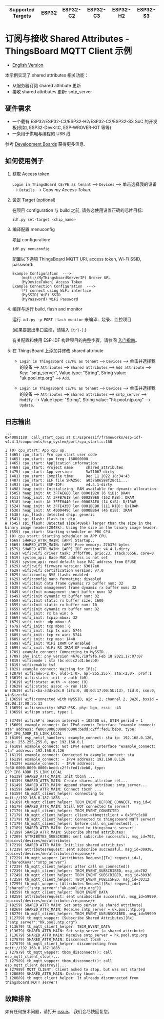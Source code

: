 | Supported Targets | ESP32 | ESP32-C2 | ESP32-C3 | ESP32-H2 | ESP32-S3 |
| ----------------- | ----- | -------- | -------- | -------- | -------- |

# 订阅与接收 Shared Attributes - ThingsBoard MQTT Client 示例

* [English Version](./README.md)

本示例实现了 shared attributes 相关功能：

* 从服务器订阅 shared attribute 更新
* 接收 shared attributes 更新: sntp_server

## 硬件需求

* 一个载有 ESP32/ESP32-C3/ESP32-H2/ESP32-C2/ESP32-S3 SoC 的开发板(例如, ESP32-DevKitC, ESP-WROVER-KIT 等等)
* 一条用于供电与编程的 USB 线

参考 [Development Boards](https://www.espressif.com/en/products/devkits) 获得更多信息.

## 如何使用例子

1. 获取 Access token

   `Login in ThingsBoard CE/PE as tenant` --> `Devices` --> 单击选择我的设备 --> `Details` --> Copy *my Access Token*.

2. 设定 Target (optional)

   在项目 configuration 与 build 之前, 请务必使用设置正确的芯片目标:

   ```bash
   idf.py set-target <chip_name>
   ```

3. 编译配置 menuconfig

   项目 configuration:

   ```bash
   idf.py menuconfig
   ```

   配置以下选项 ThingsBoard MQTT URI, access token, Wi-Fi SSID, password:

   ```menuconfig
   Example Configuration  --->
       (mqtt://MyThingsboardServerIP) Broker URL
       (MyDeviceToken) Access Token 
   Example Connection Configuration  --->
       [*] connect using WiFi interface
       (MySSID) WiFi SSID 
       (MyPassword) WiFi Password                  
   ```

4. 编译与运行 build, flash and monitor

   运行 `idf.py -p PORT flash monitor` 来编译、烧录、监控项目.

   (如果要退出串口监控，请输入 ``Ctrl-]``.)

   有关配置和使用 ESP-IDF 构建项目的完整步骤，请参阅 [入门指南](https://idf.espressif.com/)。

5. 在 ThingsBoard 上添加并修改 shared attribute

   * `Login in ThingsBoard CE/PE as tenant` --> `Devices` --> 单击并选择我的设备 --> `Attributes` --> `Shared attributes` --> `Add attribute` --> Key: "sntp_server", Value type: "String", String value: "uk.pool.ntp.org" --> `Add`.

   * `Login in ThingsBoard CE/PE as tenant` --> `Devices` --> 单击并选择我的设备 --> `Attributes` --> `Shared attributes` --> `sntp_server` --> `Modify` --> Value type: "String", String value: "hk.pool.ntp.org" --> `Update`.

## 日志输出

```none
...
0x40081188: call_start_cpu1 at C:/Espressif/frameworks/esp-idf-v4.4.1/components/esp_system/port/cpu_start.c:160

I (0) cpu_start: App cpu up.
I (465) cpu_start: Pro cpu start user code
I (465) cpu_start: cpu freq: 160000000
I (465) cpu_start: Application information:
I (469) cpu_start: Project name:     shared_attributes
I (475) cpu_start: App version:      5a71067-dirty
I (481) cpu_start: Compile time:     Dec 11 2022 18:34:43
I (487) cpu_start: ELF file SHA256:  a037a86588f28d11...
I (493) cpu_start: ESP-IDF:          v4.4.1-dirty
I (498) heap_init: Initializing. RAM available for dynamic allocation:
I (505) heap_init: At 3FFAE6E0 len 00001920 (6 KiB): DRAM
I (511) heap_init: At 3FFB7618 len 000289E8 (162 KiB): DRAM
I (518) heap_init: At 3FFE0440 len 00003AE0 (14 KiB): D/IRAM
I (524) heap_init: At 3FFE4350 len 0001BCB0 (111 KiB): D/IRAM
I (530) heap_init: At 4009449C len 0000BB64 (46 KiB): IRAM
I (538) spi_flash: detected chip: generic
I (541) spi_flash: flash io: dio
W (545) spi_flash: Detected size(4096k) larger than the size in the binary image header(2048k). Using the size in the binary image header.
I (559) cpu_start: Starting scheduler on PRO CPU.
I (0) cpu_start: Starting scheduler on APP CPU.
I (569) SHARED_ATTR_MAIN: [APP] Startup..
I (569) SHARED_ATTR_MAIN: [APP] Free memory: 276376 bytes
I (579) SHARED_ATTR_MAIN: [APP] IDF version: v4.4.1-dirty
I (619) wifi:wifi driver task: 3ffbff00, prio:23, stack:6656, core=0
I (619) system_api: Base MAC address is not set
I (619) system_api: read default base MAC address from EFUSE
I (629) wifi:wifi firmware version: 63017e0
I (629) wifi:wifi certification version: v7.0
I (629) wifi:config NVS flash: enabled
I (629) wifi:config nano formating: disabled
I (639) wifi:Init data frame dynamic rx buffer num: 32
I (639) wifi:Init management frame dynamic rx buffer num: 32
I (649) wifi:Init management short buffer num: 32
I (649) wifi:Init dynamic tx buffer num: 32
I (659) wifi:Init static rx buffer size: 1600
I (659) wifi:Init static rx buffer num: 10
I (659) wifi:Init dynamic rx buffer num: 32
I (669) wifi_init: rx ba win: 6
I (669) wifi_init: tcpip mbox: 32
I (679) wifi_init: udp mbox: 6
I (679) wifi_init: tcp mbox: 6
I (679) wifi_init: tcp tx win: 5744
I (689) wifi_init: tcp rx win: 5744
I (689) wifi_init: tcp mss: 1440
I (699) wifi_init: WiFi IRAM OP enabled
I (699) wifi_init: WiFi RX IRAM OP enabled
I (709) example_connect: Connecting to MySSID...
I (709) phy_init: phy_version 4670,719f9f6,Feb 18 2021,17:07:07
I (819) wifi:mode : sta (bc:dd:c2:d1:be:b0)
I (819) wifi:enable tsf
I (829) example_connect: Waiting for IP(s)
I (2879) wifi:new:<2,0>, old:<1,0>, ap:<255,255>, sta:<2,0>, prof:1
I (3619) wifi:state: init -> auth (b0)
I (3619) wifi:state: auth -> assoc (0)
I (3629) wifi:state: assoc -> run (10)
W (3639) wifi:<ba-add>idx:0 (ifx:0, d8:0d:17:00:5b:13), tid:0, ssn:0, winSize:64
I (3659) wifi:connected with MySSID, aid = 2, channel 2, BW20, bssid = d8:0d:17:00:5b:13
I (3659) wifi:security: WPA2-PSK, phy: bgn, rssi: -43
I (3659) wifi:pm start, type: 1

I (3749) wifi:AP's beacon interval = 102400 us, DTIM period = 1
I (5609) example_connect: Got IPv6 event: Interface "example_connect: sta" address: fe80:0000:0000:0000:bedd:c2ff:fed1:beb0, type: ESP_IP6_ADDR_IS_LINK_LOCAL
I (6109) esp_netif_handlers: example_connect: sta ip: 192.168.0.126, mask: 255.255.255.0, gw: 192.168.0.1
I (6109) example_connect: Got IPv4 event: Interface "example_connect: sta" address: 192.168.0.126
I (6119) example_connect: Connected to example_connect: sta
I (6119) example_connect: - IPv4 address: 192.168.0.126
I (6129) example_connect: - IPv6 address: fe80:0000:0000:0000:bedd:c2ff:fed1:beb0, type: ESP_IP6_ADDR_IS_LINK_LOCAL
I (6139) SHARED_ATTR_MAIN: Init tbcmh ...
I (6139) SHARED_ATTR_MAIN: Create shared attribue set...
I (6149) SHARED_ATTR_MAIN: Append shared attribue: sntp_server...
I (6159) SHARED_ATTR_MAIN: Connect tbcmh ...
I (6159) tb_mqtt_client_helper: connecting to mqtt://192.168.0.187:1883 ...
I (6169) tb_mqtt_client_helper: TBCM_EVENT_BEFORE_CONNECT, msg_id=0
I (6179) SHARED_ATTR_MAIN: Still NOT connected to server!
I (7179) tb_mqtt_client_helper: TBCM_EVENT_CONNECTED
I (7179) tb_mqtt_client_helper: client->tbmqttclient = 0x3ffc5c88
I (7179) tb_mqtt_client_helper: Connected to thingsboard MQTT server!
I (7179) tb_mqtt_client_helper: before call on_connected()...
I (7189) SHARED_ATTR_MAIN: Connected to thingsboard server!
I (7199) SHARED_ATTR_MAIN: Subscribe shared attributes!
I (7209) ATTRIBUTES_SUBSCRIBE: sent subscribe successful, msg_id=702, topic=v1/devices/me/attributes
I (7219) SHARED_ATTR_MAIN: Initilize shared attributes!
I (7219) attributesrequest: sent subscribe successful, msg_id=30938, topic=v1/devices/me/attributes/response/+
I (7229) tb_mqtt_wapper: [Attributes Request][Tx] request_id=1, {"sharedKeys":"sntp_server"}
I (7239) tb_mqtt_client_helper: after call on_connected()
I (7239) tb_mqtt_client_helper: TBCM_EVENT_SUBSCRIBED, msg_id=702
I (7249) tb_mqtt_client_helper: TBCM_EVENT_SUBSCRIBED, msg_id=30938
I (7259) tb_mqtt_client_helper: TBCM_EVENT_PUBLISHED, msg_id=30312
I (7299) tb_mqtt_wapper: [Attributes Request][Rx] request_id=1 {"shared":{"sntp_server":"uk.pool.ntp.org"}}
I (8259) tb_mqtt_client_helper: TBCM_EVENT_DATA
I (8259) attributesrequest: sent unsubscribe successful, msg_id=59999, topic=v1/devices/me/attributes/response/+
I (8259) SHARED_ATTR_MAIN: Set sntp_server (a shared attribute)
I (8269) SHARED_ATTR_MAIN: Receive sntp_server = uk.pool.ntp.org
I (8279) tb_mqtt_client_helper: TBCM_EVENT_UNSUBSCRIBED, msg_id=59999
I (12759) tb_mqtt_wapper: [Subscribe Shared Attributes][Rx] {"sntp_server":"hk.pool.ntp.org"}
I (13679) tb_mqtt_client_helper: TBCM_EVENT_DATA
I (13679) SHARED_ATTR_MAIN: Set sntp_server (a shared attribute)
I (13679) SHARED_ATTR_MAIN: Receive sntp_server = hk.pool.ntp.org
I (27879) SHARED_ATTR_MAIN: Disconnect tbcmh ...
I (27879) tb_mqtt_client_helper: disconnecting from mqtt://192.168.0.187:1883 ...
I (27979) tb_mqtt_wapper: tbcm_disconnect(): call esp_mqtt_client_stop()...
I (27989) tb_mqtt_wapper: tbcm_disconnect(): call esp_mqtt_client_destroy()...
W (27989) MQTT_CLIENT: Client asked to stop, but was not started
I (28089) SHARED_ATTR_MAIN: Destroy tbcmh ...
I (28089) tb_mqtt_client_helper: It already disconnected from thingsboard MQTT server!

```

## 故障排除

如有任何技术问题，请打开 [issue](https://github.com/liang-zhu-zi/esp32-thingsboard-mqtt-client/issues)。 我们会尽快回复您。

